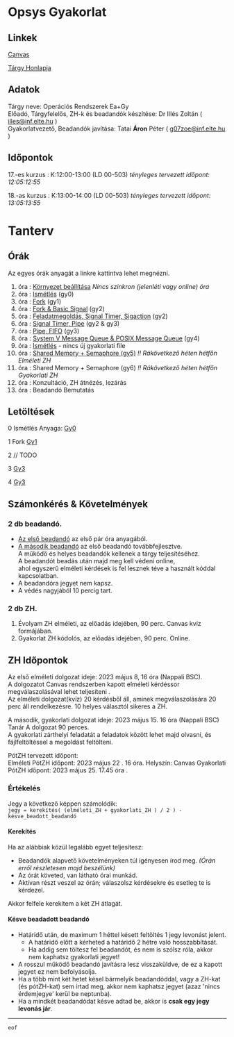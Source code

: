 # Opsys Gyakorlat

## Linkek

[Canvas](https://canvas.elte.hu/courses/35103)

[Tárgy Honlapja](https://opsys.inf.elte.hu/)

## Adatok

Tárgy neve: Operációs Rendszerek Ea+Gy  
Előadó, Tárgyfelelős, ZH-k és beadandók készítése: Dr Illés Zoltán ( illes@inf.elte.hu ) \
Gyakorlatvezető, Beadandók javítása: Tatai __Áron__ Péter ( g07zoe@inf.elte.hu )

## Időpontok

17.-es kurzus : K:12:00-13:00 (LD 00-503)  _tényleges tervezett időpont: 12:05:12:55_

18.-as kurzus : K:13:00-14:00 (LD 00-503)  _tényleges tervezett időpont: 13:05:13:55_

# Tanterv

## Órák

Az egyes órák anyagát a linkre kattintva lehet megnézni.

1. óra : [Környezet beállítása](prep.md) _Nincs szinkron (jelenléti vagy online) óra_
2. óra : [Ismétlés](gy0.md) (gy0)
3. óra : [Fork](gy1.md) (gy1)
4. óra : [Fork & Basic Signal](gy2.md) (gy2)
5. óra : [Feladatmegoldás, Signal Timer, Sigaction](gy3.md) (gy2)
6. óra : [Signal Timer, Pipe](gy4.md) (gy2 & gy3)
7. óra : [Pipe, FIFO](gy5.md) (gy3)
8. óra : [System V Message Queue & POSIX Message Queue](gy6.md) (gy4)
9. óra : [Ismétlés](gy7.md) - nincs új gyakorlati file
10. óra : [Shared Memory + Semaphore (gy5)](gy8.md) _!! Rákövetkező héten hétfőn Elméleti ZH_
11. óra : Shared Memory + Semaphore (gy6) _!! Rákövetkező héten hétfőn Gyakorlati ZH_
12. óra : Konzultáció, ZH átnézés, lezárás
13. óra : Beadandó Bemutatás

## Letöltések

0 Ismétlés
Anyaga: [Gy0](https://github.com/rontap/elteik-web/raw/main/teaching/opsys/materials/gy0-revision/gy0-opsys.zip)

1 Fork [Gy1](https://github.com/rontap/elteik-web/raw/main/teaching/opsys/materials/gy1/gy1-opsys.zip)

2 // TODO

3 [Gy3](https://github.com/rontap/elteik-web/raw/main/teaching/opsys/materials/gy3/gy03.zip)

4 [Gy3](https://github.com/rontap/elteik-web/raw/main/teaching/opsys/materials/gy4/gy04.zip)

## Számonkérés & Követelmények

### 2 db beadandó.

- [Az első beadandó](bead.md) az első pár óra anyagából.
- [A második beadandó](bead.md)  az első beadandó továbbfejlesztve.   
  A működő és helyes beadandók kellenek a tárgy teljesítéséhez.  
  A beadandót beadás után majd meg kell védeni online,  
  ahol egyszerű elméleti kérdések is fel lesznek téve a
  használt kóddal kapcsolatban.
- A beadandóra jegyet nem kapsz.
- A védés nagyjából 10 percig tart.

### 2 db ZH.

1. Évolyam ZH elméleti, az előadás idejében, 90 perc. Canvas kvíz formájában.
2. Gyakorlat ZH kódolós, az előadás idejében, 90 perc. Online.

## ZH Időpontok

Az első elméleti dolgozat ideje: 2023 május 8, 16 óra (Nappali BSC).   
A dolgozatot Canvas rendszerben kapott elméleti kérdéssor megválaszolásával lehet teljesíteni .  
Az elméleti dolgozat(kvíz) 20 kérdésből áll, aminek megválaszolására 20 perc áll rendelkezésre.
10 helyes választól sikeres a ZH.

A második, gyakorlati dolgozat ideje: 2023 május 15. 16 óra (Nappali BSC)
Tanár
A dolgozat 90 perces.  
A gyakorlati zárthelyi feladatát a feladatok között lehet majd olvasni, és fájlfeltöltéssel a megoldást feltölteni.

PótZH tervezett időpont:  
Elméleti PótZH időpont: 2023 május 22 . 16 óra. Helyszín: Canvas
Gyakorlati PótZH időpont: 2023 május 25. 17.45 óra .

### Értékelés

Jegy a következő képpen számolódik:  
`jegy = kerekítés( (elméleti_ZH + gyakorlati_ZH ) / 2 ) - késve_beadott_beadandó`

#### Kerekítés

Ha az alábbiak közül legalább egyet teljesítesz:

- Beadandók alapvető követelményeken túl igényesen írod meg. _(Órán erről részletesen majd beszélünk)_
- Az órát követed, van látható órai munkád.
- Aktívan részt veszel az órán; válaszolsz kérdésekre és esetleg te is kérdezel.

Akkor felfele kerekítem a két ZH átlagát.

#### Késve beadadott beadandó

- Határidő után, de maximum 1 héttel késett feltöltés 1 jegy levonást jelent.
    - A határidő előtt a kérheted a határidő 2 hétre való hosszabbítását.
    - Ha addig sem töltesz fel beadandót, és nem is szólsz róla, akkor nem kaphatsz gyakorlati jegyet!
- A rosszul működő beadandó javításra lesz visszaküldve, de ez a kapott jegyet ez nem
  befolyásolja.
- Ha a több mint két hetet késel bármelyik beadandóddal, vagy a ZH-kat (és pótZH-kat) sem írtad meg, akkor nem
  kaphatsz jegyet (azaz 'nincs érdemjegye' kerül be neptunba).
- Ha a mindkét beadandódat késve adtad be, akkor is **csak egy jegy levonás jár**.

---
`eof`
